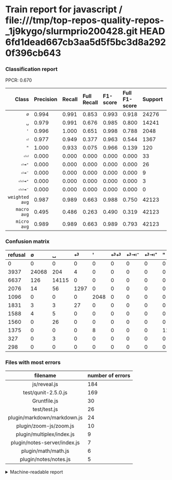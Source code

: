 # Train report for javascript / file:///tmp/top-repos-quality-repos-_1j9kygo/slurmprio200428.git HEAD 6fd1dead667cb3aa5d5f5bc3d8a2920f396cb643

### Classification report

PPCR: 0.670

| Class | Precision | Recall | Full Recall | F1-score | Full F1-score | Support | Full Support | PPCR |
|------:|:----------|:-------|:------------|:---------|:---------|:--------|:-------------|:-----|
| `∅` | 0.994| 0.991| 0.853| 0.993| 0.918| 24276| 28213| 0.860 |
| `␣` | 0.979| 0.991| 0.676| 0.985| 0.800| 14241| 20878| 0.682 |
| `'` | 0.996| 1.000| 0.651| 0.998| 0.788| 2048| 3144| 0.651 |
| `⏎` | 0.977| 0.949| 0.377| 0.963| 0.544| 1367| 3443| 0.397 |
| `"` | 1.000| 0.933| 0.075| 0.966| 0.139| 120| 1495| 0.080 |
| `⏎⏎` | 0.000| 0.000| 0.000| 0.000| 0.000| 33| 1864| 0.018 |
| `⏎⇥⁺` | 0.000| 0.000| 0.000| 0.000| 0.000| 26| 1586| 0.016 |
| `⏎⇥⁻` | 0.000| 0.000| 0.000| 0.000| 0.000| 9| 1597| 0.006 |
| `⏎⏎⇥⁺` | 0.000| 0.000| 0.000| 0.000| 0.000| 3| 330| 0.009 |
| `⏎⏎⇥⁻` | 0.000| 0.000| 0.000| 0.000| 0.000| 0| 298| 0.000 |
| `weighted avg` | 0.987| 0.989| 0.663| 0.988| 0.750| 42123| 62848| 0.670 |
| `macro avg` | 0.495| 0.486| 0.263| 0.490| 0.319| 42123| 62848| 0.670 |
| `micro avg` | 0.989| 0.989| 0.663| 0.989| 0.793| 42123| 62848| 0.670 |

### Confusion matrix

|refusal|  ∅| ␣| ⏎| '| ⏎⏎| ⏎⇥⁻| ⏎⇥⁺| "| ⏎⏎⇥⁺| ⏎⏎⇥⁻| 
|:---|:---|:---|:---|:---|:---|:---|:---|:---|:---|:---|
|0 |0 |0 |0 |0 |0 |0 |0 |0 |0 |0 |
|3937 |24068 |204 |4 |0 |0 |0 |0 |0 |0 |0 |
|6637 |126 |14115 |0 |0 |0 |0 |0 |0 |0 |0 |
|2076 |14 |56 |1297 |0 |0 |0 |0 |0 |0 |0 |
|1096 |0 |0 |0 |2048 |0 |0 |0 |0 |0 |0 |
|1831 |3 |3 |27 |0 |0 |0 |0 |0 |0 |0 |
|1588 |4 |5 |0 |0 |0 |0 |0 |0 |0 |0 |
|1560 |0 |26 |0 |0 |0 |0 |0 |0 |0 |0 |
|1375 |0 |0 |0 |8 |0 |0 |0 |112 |0 |0 |
|327 |0 |3 |0 |0 |0 |0 |0 |0 |0 |0 |
|298 |0 |0 |0 |0 |0 |0 |0 |0 |0 |0 |

### Files with most errors

| filename | number of errors|
|:----:|:-----|
| js/reveal.js | 184 |
| test/qunit-2.5.0.js | 169 |
| Gruntfile.js | 30 |
| test/test.js | 26 |
| plugin/markdown/markdown.js | 24 |
| plugin/zoom-js/zoom.js | 10 |
| plugin/multiplex/index.js | 9 |
| plugin/notes-server/index.js | 7 |
| plugin/math/math.js | 6 |
| plugin/notes/notes.js | 5 |

<details>
    <summary>Machine-readable report</summary>
```json
{
  "cl_report": {"\"": {"f1-score": 0.9655172413793104, "precision": 1.0, "recall": 0.9333333333333333, "support": 120}, "\u0027": {"f1-score": 0.9980506822612086, "precision": 0.9961089494163424, "recall": 1.0, "support": 2048}, "macro avg": {"f1-score": 0.49040073165228054, "precision": 0.49460871317254573, "recall": 0.4864710484240364, "support": 42123}, "micro avg": {"f1-score": 0.9885335802293284, "precision": 0.9885335802293284, "recall": 0.9885335802293284, "support": 42123}, "weighted avg": {"f1-score": 0.9876950360481446, "precision": 0.9869020337478942, "recall": 0.9885335802293284, "support": 42123}, "\u2205": {"f1-score": 0.9926790538450434, "precision": 0.9939293826140821, "recall": 0.9914318668643928, "support": 24276}, "\u23ce": {"f1-score": 0.9625231910946197, "precision": 0.9766566265060241, "recall": 0.9487929773226043, "support": 1367}, "\u23ce\u21e5\u207a": {"f1-score": 0.0, "precision": 0.0, "recall": 0.0, "support": 26}, "\u23ce\u21e5\u207b": {"f1-score": 0.0, "precision": 0.0, "recall": 0.0, "support": 9}, "\u23ce\u23ce": {"f1-score": 0.0, "precision": 0.0, "recall": 0.0, "support": 33}, "\u23ce\u23ce\u21e5\u207a": {"f1-score": 0.0, "precision": 0.0, "recall": 0.0, "support": 3}, "\u23ce\u23ce\u21e5\u207b": {"f1-score": 0.0, "precision": 0.0, "recall": 0.0, "support": 0}, "\u2423": {"f1-score": 0.9852371479426237, "precision": 0.9793921731890092, "recall": 0.9911523067200337, "support": 14241}},
  "cl_report_full": {"\"": {"f1-score": 0.13939016801493465, "precision": 1.0, "recall": 0.07491638795986622, "support": 1495}, "\u0027": {"f1-score": 0.7876923076923077, "precision": 0.9961089494163424, "recall": 0.6513994910941476, "support": 3144}, "macro avg": {"f1-score": 0.31888626800304687, "precision": 0.49460871317254573, "recall": 0.2632174657217047, "support": 62848}, "micro avg": {"f1-score": 0.7933619761648454, "precision": 0.9885335802293284, "recall": 0.662550916496945, "support": 62848}, "weighted avg": {"f1-score": 0.7504045732499893, "precision": 0.8986582670181463, "recall": 0.662550916496945, "support": 62848}, "\u2205": {"f1-score": 0.9181353475242237, "precision": 0.9939293826140821, "recall": 0.8530819125934853, "support": 28213}, "\u23ce": {"f1-score": 0.5437015300775518, "precision": 0.9766566265060241, "recall": 0.3767063607319198, "support": 3443}, "\u23ce\u21e5\u207a": {"f1-score": 0.0, "precision": 0.0, "recall": 0.0, "support": 1586}, "\u23ce\u21e5\u207b": {"f1-score": 0.0, "precision": 0.0, "recall": 0.0, "support": 1597}, "\u23ce\u23ce": {"f1-score": 0.0, "precision": 0.0, "recall": 0.0, "support": 1864}, "\u23ce\u23ce\u21e5\u207a": {"f1-score": 0.0, "precision": 0.0, "recall": 0.0, "support": 330}, "\u23ce\u23ce\u21e5\u207b": {"f1-score": 0.0, "precision": 0.0, "recall": 0.0, "support": 298}, "\u2423": {"f1-score": 0.7999433267214509, "precision": 0.9793921731890092, "recall": 0.6760705048376281, "support": 20878}},
  "ppcr": 0.6702361252545825
}
```
</details>
